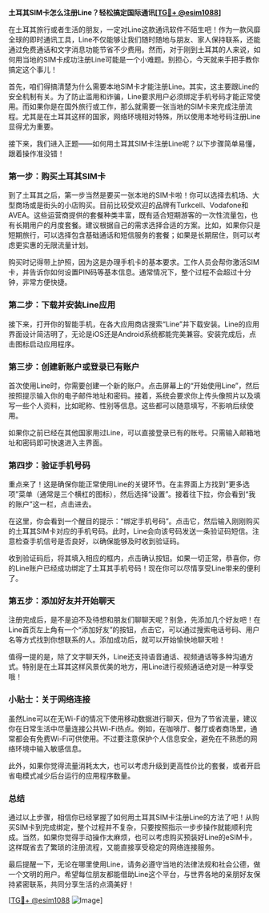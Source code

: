**土耳其SIM卡怎么注册Line？轻松搞定国际通讯[[TG💪+ @esim1088](https://t.me/s/esim1088)]**

在土耳其旅行或者生活的朋友，一定对Line这款通讯软件不陌生吧！作为一款风靡全球的即时通讯工具，Line不仅能够让我们随时随地与朋友、家人保持联系，还能通过免费通话和文字消息功能节省不少费用。然而，对于刚到土耳其的人来说，如何用当地的SIM卡成功注册Line可能是一个小难题。别担心，今天就来手把手教你搞定这个事儿！

首先，咱们得搞清楚为什么需要本地SIM卡才能注册Line。其实，这主要跟Line的安全机制有关。为了防止滥用和诈骗，Line要求用户必须绑定手机号码才能正常使用。而如果你是在国外旅行或工作，那么就需要一张当地的SIM卡来完成注册流程。尤其是在土耳其这样的国家，网络环境相对特殊，所以使用本地号码注册Line显得尤为重要。

接下来，我们进入正题——如何用土耳其SIM卡注册Line呢？以下步骤简单易懂，跟着操作准没错！

### 第一步：购买土耳其SIM卡

到了土耳其之后，第一步当然是要买一张本地的SIM卡啦！你可以选择去机场、大型商场或是街头的小店购买。目前比较受欢迎的品牌有Turkcell、Vodafone和AVEA。这些运营商提供的套餐种类丰富，既有适合短期游客的一次性流量包，也有长期用户的月度套餐。建议根据自己的需求选择合适的方案。比如，如果你只是短期旅行，可以选择包含基础通话和短信服务的套餐；如果是长期居住，则可以考虑更实惠的无限流量计划。

购买时记得带上护照，因为这是办理手机卡的基本要求。工作人员会帮你激活SIM卡，并告诉你如何设置PIN码等基本信息。通常情况下，整个过程不会超过十分钟，非常方便快捷。

### 第二步：下载并安装Line应用

接下来，打开你的智能手机，在各大应用商店搜索“Line”并下载安装。Line的应用界面设计简洁明了，无论是iOS还是Android系统都能完美兼容。安装完成后，点击图标启动应用程序。

### 第三步：创建新账户或登录已有账户

首次使用Line时，你需要创建一个新的账户。点击屏幕上的“开始使用Line”，然后按照提示输入你的电子邮件地址和密码。接着，系统会要求你上传头像照片以及填写一些个人资料，比如昵称、性别等信息。这些都可以随意填写，不影响后续使用。

如果你之前已经在其他国家用过Line，可以直接登录已有的账号。只需输入邮箱地址和密码即可快速进入主界面。

### 第四步：验证手机号码

重点来了！这是确保你能正常使用Line的关键环节。在主界面上方找到“更多选项”菜单（通常是三个横杠的图标），然后选择“设置”。接着往下拉，你会看到“我的账户”这一栏，点击进去。

在这里，你会看到一个醒目的提示：“绑定手机号码”。点击它，然后输入刚刚购买的土耳其SIM卡对应的手机号码。此时，Line会向该号码发送一条验证码短信。注意检查手机信号是否良好，以确保能够及时收到验证码。

收到验证码后，将其填入相应的框内，点击确认按钮。如果一切正常，恭喜你，你的Line账户已经成功绑定了土耳其手机号码！现在你可以尽情享受Line带来的便利了。

### 第五步：添加好友并开始聊天

注册完成后，是不是迫不及待想和朋友们聊聊天呢？别急，先添加几个好友吧！在Line首页左上角有一个“添加好友”的按钮，点击它，可以通过搜索电话号码、用户名等方式找到你想联系的人。添加成功后，就可以开始愉快地聊天啦！

值得一提的是，除了文字聊天外，Line还支持语音通话、视频通话等多种沟通方式。特别是在土耳其这样风景优美的地方，用Line进行视频通话绝对是一种享受哦！

### 小贴士：关于网络连接

虽然Line可以在无Wi-Fi的情况下使用移动数据进行聊天，但为了节省流量，建议你在日常生活中尽量连接公共Wi-Fi热点。例如，在咖啡厅、餐厅或者商场里，通常都会有免费Wi-Fi可供使用。不过要注意保护个人信息安全，避免在不熟悉的网络环境中输入敏感信息。

此外，如果你觉得流量消耗太大，也可以考虑升级到更高性价比的套餐，或者开启省电模式减少后台运行的应用程序数量。

### 总结

通过以上步骤，相信你已经掌握了如何用土耳其SIM卡注册Line的方法了吧！从购买SIM卡到完成绑定，整个过程并不复杂，只要按照指示一步步操作就能顺利完成。当然，如果你觉得手动操作太麻烦，也可以考虑购买预装好Line的eSIM卡，这样既省去了繁琐的注册流程，又能直接享受稳定的网络连接服务。

最后提醒一下，无论在哪里使用Line，请务必遵守当地的法律法规和社会公德，做一个文明的用户。希望每位朋友都能借助Line这个平台，与世界各地的亲朋好友保持紧密联系，共同分享生活的点滴美好！

[[TG💪+ @esim1088](https://t.me/s/esim1088) ![Image](https://i.postimg.cc/4NQfJmqS/Snipaste-2025-05-13-00-14-12.png)]